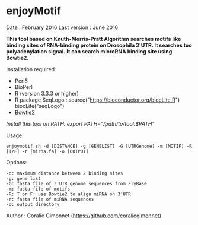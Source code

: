 # enjoyMotif

Date : February 2016 
Last version : June 2016

**This tool based on Knuth-Morris-Pratt Algorithm searches motifs like binding sites**
**of RNA-binding protein on Drosophila 3'UTR. It searches too polyadenylation signal.**
**It can search microRNA binding site using Bowtie2.**	 

Installation required:

- Perl5
- BioPerl
- R (version 3.3.3 or higher)
- R package SeqLogo :
	source("https://bioconductor.org/biocLite.R")
	biocLite("seqLogo")
- Bowtie2

*Install this tool on PATH: export PATH="/path/to/tool:$PATH"*

Usage:

	enjoymotif.sh -d [DISTANCE] -g [GENELIST] -G [UTRGenome] -m [MOTIF] -R [T/F] -r [mirna.fa] -o [OUTPUT]

Options:

	-d: maximum distance between 2 binding sites
	-g: gene list
	-G: fasta file of 3'UTR genome sequences from FlyBase
	-m: fasta file of motifs
	-R: T or F: use Bowtie2 to align miRNA on 3'UTR
	-r: fasta file of miRNA sequences
  	-o: output directory

Author :
	Coralie Gimonnet (https://github.com/coraliegimonnet)
